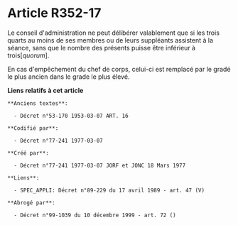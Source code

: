 # Article R352-17

Le conseil d'administration ne peut délibérer valablement que si les trois quarts au moins de ses membres ou de leurs
suppléants assistent à la séance, sans que le nombre des présents puisse être inférieur à trois[*quorum*].

En cas d'empêchement du chef de corps, celui-ci est remplacé par le gradé le plus ancien dans le grade le plus élevé.

**Liens relatifs à cet article**

	**Anciens textes**:

	  - Décret n°53-170 1953-03-07 ART. 16

	**Codifié par**:

	  - Décret n°77-241 1977-03-07

	**Créé par**:

	  - Décret n°77-241 1977-03-07 JORF et JONC 18 Mars 1977

	**Liens**:

	  - SPEC_APPLI: Décret n°89-229 du 17 avril 1989 - art. 47 (V)

	**Abrogé par**:

	  - Décret n°99-1039 du 10 décembre 1999 - art. 72 ()
